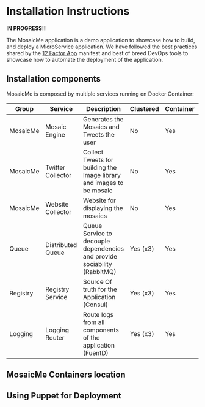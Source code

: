 # Installation Instructions 

**IN PROGRESS!!**

The MosaicMe application is a demo application to showcase how to build, and deploy a MicroService application. We have followed the best practices shared by the [12 Factor App](http://12factor.net/) manifest and best of breed DevOps tools to showcase how to automate the deployment of the application. 

## Installation components

MosaicMe is composed by multiple services running on Docker Container: 

|Group | Service | Description | Clustered | Container | Logging |
|------|---------|-------------|-----------|-----------|---------|
|MosaicMe|Mosaic Engine|Generates the Mosaics and Tweets the user | No | Yes | Yes|
|MosaicMe|Twitter Collector| Collect Tweets for building the Image library and images to be mosaic|No|Yes|Yes|
|MosaicMe|Website Collector| Website for displaying the mosaics|No|Yes|Yes|
|Queue|Distributed Queue|Queue Service to decouple dependencies and provide sociability (RabbitMQ)|Yes (x3)|Yes|Yes|
|Registry|Registry Service |Source Of truth for the Application (Consul)|Yes (x3)|Yes|Yes|
|Logging|Logging Router|Route logs from all components of the application (FuentD)|Yes (x3)|Yes|Yes|


## MosaicMe Containers location


## Using Puppet for Deployment



 